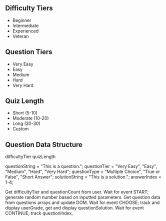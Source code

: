## Difficulty Tiers
- Beginner
- Intermediate
- Experienced
- Veteran
## Question Tiers
- Very Easy
- Easy
- Medium
- Hard
- Very Hard
## Quiz Length
- Short (5-10)
- Moderate (10-20)
- Long (20-30)
- Custom


## Question Data Structure
difficultyTier
quizLength

questionString = "This is a question.";
questionTier = "Very Easy", "Easy", "Medium", "Hard", "Very Hard";
questionType = "Multiple Choice", "True or False", "Short Answer";
solutionString = "This is a solution.";
answerIndex = 1-4;

Get difficultyTier and questionCount from user.
Wait for event START; generate random number based on inputted parameters.
Get question data from questions arrays and update DOM.
Wait for event CHOOSE; track and display userGrade, get and display questionSolution.
Wait for event CONTINUE; track questionIndex, 